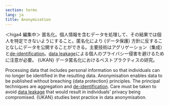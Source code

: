 ```yaml
---
section: terms
lang: ja
title: Anonymisation
---
```

＜higa4 編集中＞
匿名化。個人情報を含むデータを処理して、その結果では個人を特定できないようにすること。匿名化により {データ保護} 方針に反することなしにデータを公開することができる。主要技術はアグリゲーション（集成）と[de-identification](/glossary/ja/terms/de-identification/)。[data leakage](/glossary/ja/terms/data-leakage/)による個人のプライバシー侵害を避けるために注意が必要。 {UKAN} データ匿名化におけるベストプラクティスの研究。

Processing data that includes personal information so that individuals can no longer be identified in the resulting data. Anonymisation enables data to be published without breaching {data protection} principles. The principal techniques are aggregation and [de-identification](/glossary/en/terms/de-identification/). Care must be taken to avoid [data leakage](/glossary/en/terms/data-leakage/) that would result in individuals' privacy being compromised. {UKAN} studies best practice in data anonymisation.
